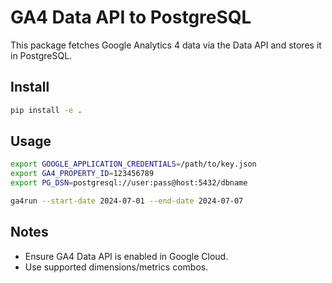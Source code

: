 # GA4 Data API to PostgreSQL

This package fetches Google Analytics 4 data via the Data API and stores it in PostgreSQL.

## Install
```bash
pip install -e .
```

## Usage
```bash
export GOOGLE_APPLICATION_CREDENTIALS=/path/to/key.json
export GA4_PROPERTY_ID=123456789
export PG_DSN=postgresql://user:pass@host:5432/dbname

ga4run --start-date 2024-07-01 --end-date 2024-07-07
```

## Notes
- Ensure GA4 Data API is enabled in Google Cloud.
- Use supported dimensions/metrics combos.
